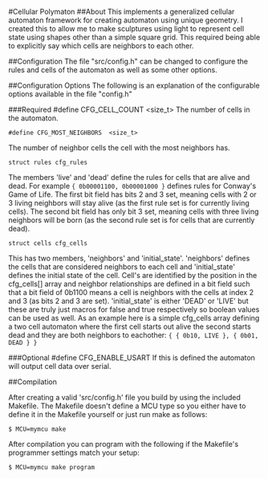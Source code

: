 #Cellular Polymaton
##About
This implements a generalized cellular automaton framework for creating
automaton using unique geometry.  I created this to allow me to make sculptures using light to represent cell state using shapes other than a
simple square grid.  This required being able to explicitly say which
cells are neighbors to each other.

##Configuration
The file "src/config.h" can be changed to configure the rules and cells
of the automaton as well as some other options.

##Configuration Options
The following is an explanation of the configurable options available
in the file "config.h"

###Required
    #define	CFG_CELL_COUNT	<size_t>
The number of cells in the automaton.

    #define CFG_MOST_NEIGHBORS	<size_t>
The number of neighbor cells the cell with the most neighbors has.

    struct rules cfg_rules
The members 'live' and 'dead' define the rules for cells that are
alive and dead.  For example `{ 0b00001100, 0b00001000 }`
defines rules for Conway's Game of Life.  The first bit field
has bits 2 and 3 set, meaning cells with 2 or 3 living neighbors
will stay alive (as the first rule set is for currently living
cells).  The second bit field has only bit 3 set, meaning cells
with three living neighbors will be born (as the second rule set is
for cells that are currently dead).

    struct cells cfg_cells
This has two members, 'neighbors' and 'initial\_state'.  'neighbors'
defines the cells that are considered neighbors to each cell and
'initial\_state' defines the initial state of the cell.  Cell's are
identified by the position in the cfg\_cells[] array and neighbor
relationships are defined in a bit field such that a bit field of 
0b1100 means a cell is neighbors with the cells at index 2 and 3 (as bits
2 and 3 are set).  'initial\_state' is either 'DEAD' or 'LIVE' but these
are truly just macros for false and true respectively so boolean values
can be used as well.  As an example here is a simple cfg\_cells array
defining a two cell automaton where the first cell starts out alive
the second starts dead and they are both neighbors to eachother:
    `{
        { 0b10, LIVE },
        { 0b01, DEAD }
    }`

###Optional
    #define CFG_ENABLE_USART
If this is defined the automaton will output cell data over serial.


##Compilation

After creating a valid 'src/config.h' file you build by using the included
Makefile.  The Makefile doesn't define a MCU type so you either have to
define it in the Makefile yourself or just run make as follows:

    $ MCU=mymcu make

After compilation you can program with the following if the Makefile's
programmer settings match your setup:

    $ MCU=mymcu make program

